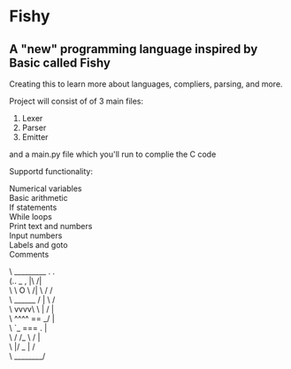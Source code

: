 # Fishy
## A "new" programming language inspired by Basic called Fishy

Creating this to learn more about languages, compliers, parsing, and more.

Project will consist of of 3 main files:
1. Lexer
2. Parser
3. Emitter

and a main.py file which you'll run to complie the C code

Supportd functionality:

  Numerical variables <br />
  Basic arithmetic <br />
  If statements <br />
  While loops <br />
  Print text and numbers <br />
  Input numbers <br />
  Labels and goto <br />
  Comments <br />

\   _________         .    .<br />
\(..       \_    ,  |\  /|<br />
\ \       O  \  /|  \ \/ /<br />
\  \______    \/ |   \  / <br />
\     vvvv\    \ |   /  |<br />
\    \^^^^  ==   \_/   |<br />
\      `\_   ===    \.  |<br />
\      / /\_   \ /      |<br />
\      |/   \_  \|      /<br />
\            \________/<br />
